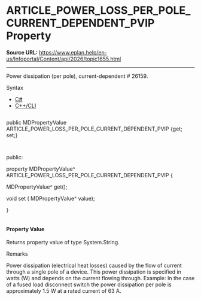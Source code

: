 # ARTICLE_POWER_LOSS_PER_POLE_CURRENT_DEPENDENT_PVIP Property

**Source URL:** https://www.eplan.help/en-us/Infoportal/Content/api/2026/topic1655.html

---

Power dissipation (per pole), current-dependent # 26159.

Syntax

- [C#](#i-syntax-CS)
- [C++/CLI](#i-syntax-CPP2005)

```
```
public MDPropertyValue ARTICLE_POWER_LOSS_PER_POLE_CURRENT_DEPENDENT_PVIP {get; set;}
```
```

```
```
public:

property MDPropertyValue^ ARTICLE_POWER_LOSS_PER_POLE_CURRENT_DEPENDENT_PVIP {

   MDPropertyValue^ get();

   void set (    MDPropertyValue^ value);

}
```
```

#### Property Value

Returns property value of type System.String.

Remarks

Power dissipation (electrical heat losses) caused by the flow of current through a single pole of a device. This power dissipation is specified in watts (W) and depends on the current flowing through. Example: In the case of a fused load disconnect switch the power dissipation per pole is approximately 1.5 W at a rated current of 63 A.

